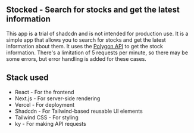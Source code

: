 ## Stocked - Search for stocks and get the latest information

This app is a trial of shadcdn and is not intended for production use. It is a simple app that allows you to search for stocks and get the latest information about them. It uses the [Polygon API](https://polygon.io/docs/stocks/get_v2_aggs_ticker__stocksticker__range__multiplier___timespan___from___to) to get the stock information. There's a limitation of 5 requests per minute, so there may be some errors, but error handling is added for these cases.

## Stack used

- React - For the frontend
- Next.js - For server-side rendering
- Vercel - For deployment
- Shadcdn - For Tailwind-based reusable UI elements
- Tailwind CSS - For styling
- ky - For making API requests
